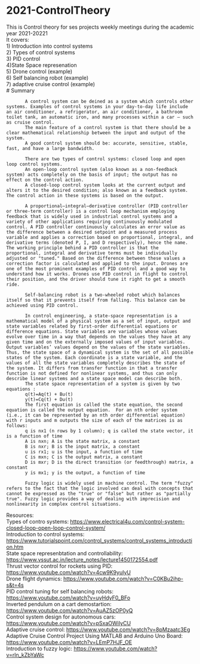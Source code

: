 # 2021-ControlTheory
This is Control theory for ses projects weekly meetings during the academic year 2021-20221  
It covers:   
           1) Introduction into control systems  
           2) Types of control systems  
           3) PID control  
           4)State Space represenation   
           5) Drone control (example)  
           6) Self balancing robot (example)  
           7) adaptive cruise control (example)  
           # Summary  
           
           A control system can be deined as a system which controls other systems. Examples of control systems in your day-to-day life include an air conditioner, a refrigerator, an air conditioner, a bathroom toilet tank, an automatic iron, and many processes within a car – such as cruise control.  
           The main feature of a control system is that there should be a clear mathematical relationship between the input and output of the system.  
           A good control system should be: accurate, sensitive, stable, fast, and have a large bandwidth.  
           
           There are two types of control systems: closed loop and open loop control systems.  
           An open-loop control system (also known as a non-feedback system) acts completely on the basis of input; the output has no effect on the control action.  
           A closed-loop control system looks at the current output and alters it to the desired condition; also known as a feedback system. The control action in these systems is based on the output.  
           
           A proportional–integral–derivative controller (PID controller or three-term controller) is a control loop mechanism employing feedback that is widely used in industrial control systems and a variety of other applications requiring continuously modulated control. A PID controller continuously calculates an error value as the difference between a desired setpoint and a measured process variable and applies a correction based on proportional, integral, and derivative terms (denoted P, I, and D respectively), hence the name. The working principle behind a PID controller is that the proportional, integral and derivative terms must be individually adjusted or "tuned." Based on the difference between these values a correction factor is calculated and applied to the input. Drones are one of the most prominent examples of PID control and a good way to understand how it works. Drones use PID control in flight to control their position, and the driver should tune it right to get a smooth ride.  
           
           Self-balancing robot is a two-wheeled robot which balances itself so that it prevents itself from falling. This balance can be achieved using PID control. 
           
           In control engineering, a state-space representation is a mathematical model of a physical system as a set of input, output and state variables related by first-order differential equations or difference equations. State variables are variables whose values evolve over time in a way that depends on the values they have at any given time and on the externally imposed values of input variables. Output variables’ values depend on the values of the state variables. Thus, the state space of a dynamical system is the set of all possible states of the system. Each coordinate is a state variable, and the values of all the state variables completely describes the state of the system. It differs from transfer function in that a transfer function is not defined for nonlinear systems, and thus can only describe linear systems and a state space model can describe both.  
           The state space representation of a system is given by two equations :  
           q(t)=Aq(t) + Bu(t)  
           y(t)=Cq(t) + Du(t)  
           The first equation is called the state equation, the second equation is called the output equation.  For an nth order system (i.e., it can be represented by an nth order differential equation) with r inputs and m outputs the size of each of the matrices is as follows:  
           q is nx1 (n rows by 1 column); q is called the state vector, it is a function of time
           A is nxn; A is the state matrix, a constant
           B is nxr; B is the input matrix, a constant
           u is rx1; u is the input, a function of time
           C is mxn; C is the output matrix, a constant
           D is mxr; D is the direct transition (or feedthrough) matrix, a constant
           y is mx1; y is the output, a function of time  
           
           Fuzzy logic is widely used in machine control. The term "fuzzy" refers to the fact that the logic involved can deal with concepts that cannot be expressed as the "true" or "false" but rather as "partially true". Fuzzy logic provides a way of dealing with imprecision and nonlinearity in complex control situations.

 Resources:  
           Types of contro systems: https://www.electrical4u.com/control-system-closed-loop-open-loop-control-system/  
           Introduction to control systems: https://www.tutorialspoint.com/control_systems/control_systems_introduction.htm  
           State space represenbtation and controllability: https://www.vssut.ac.in/lecture_notes/lecture1450172554.pdf  
           Thrust vector control for rockets using PID: https://www.youtube.com/watch?v=4cw9K9yuIyU  
           Drone flight dynamics: https://www.youtube.com/watch?v=C0KBu2ihp-s&t=4s  
           PID control tuning for self balancing robots: https://www.youtube.com/watch?v=uyHdyF0_BFo  
           Inverted pendulum on a cart demostartion: https://www.youtube.com/watch?v=AuAZ5zOP0yQ  
           Control system design for autonomous cars: https://www.youtube.com/watch?v=pSxaOWiIyCU  
           Adaptive cruise control: https://www.youtube.com/watch?v=8pMzaatc3Eg    
           Adaptive Cruise Control Project Using MATLAB and Arduino Uno Board: https://www.youtube.com/watch?v=LEmP7HJF_OE  
           Introduction to fuzzy logic: https://www.youtube.com/watch?v=rln_kZbYaWc    
